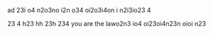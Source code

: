 ad 23i o4 n2o3no i2n o34 oi2o3i4on i n2i3io23 4

 23
  4
  h23
  hh
  23h
   234 you are the lawo2n3 io4 oi23oi4n23n oioi n23 
